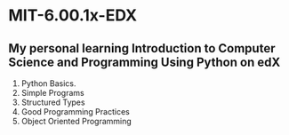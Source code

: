 # MIT-6.00.1x-EDX
## My personal learning Introduction to Computer Science and Programming Using Python on edX
1. Python Basics.
2. Simple Programs
3. Structured Types
4. Good Programming Practices
5. Object Oriented Programming
